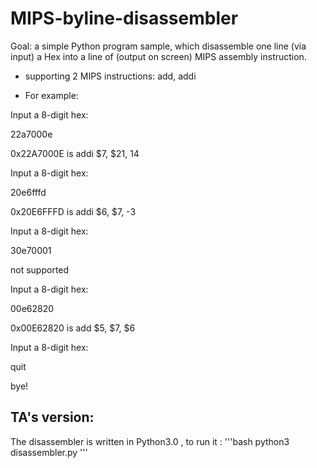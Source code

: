 # MIPS-byline-disassembler

Goal: a simple Python program sample, which disassemble one line (via input) a Hex into a line of (output on screen) MIPS assembly instruction.
- supporting 2 MIPS instructions: add, addi

- For example:

 Input a 8-digit hex:
 
 22a7000e
 
 0x22A7000E  is addi $7, $21, 14
 
 Input a 8-digit hex: 
 
 20e6fffd
 
 0x20E6FFFD is addi $6, $7, -3
 
 Input a 8-digit hex: 
 
 30e70001
 
 not supported
 
 Input a 8-digit hex: 
 
 00e62820
 
 0x00E62820 is add $5, $7, $6
 
 Input a 8-digit hex: 
 
 quit
 
 bye!
 
 
 ## TA's version:
 The disassembler is written in Python3.0 , to run it :
 '''bash
 python3 disassembler.py
 '''
 
 

 

